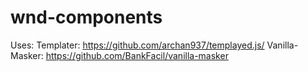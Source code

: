 # wnd-components

Uses:
Templater: https://github.com/archan937/templayed.js/
Vanilla-Masker: https://github.com/BankFacil/vanilla-masker
